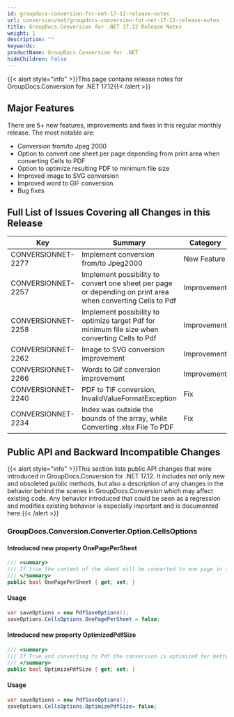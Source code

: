 ```yaml
---
id: groupdocs-conversion-for-net-17-12-release-notes
url: conversion/net/groupdocs-conversion-for-net-17-12-release-notes
title: GroupDocs.Conversion for .NET 17.12 Release Notes
weight: 1
description: ""
keywords: 
productName: GroupDocs.Conversion for .NET
hideChildren: False
---
```

{{< alert style="info" >}}This page contains release notes for GroupDocs.Conversion for .NET 17.12{{< /alert >}}

## Major Features

There are 5+ new features, improvements and fixes in this regular monthly release. The most notable are:

*   Conversion from/to Jpeg 2000
*   Option to convert one sheet per page depending from print area when converting Cells to PDF
*   Option to optimize resulting PDF to minimum file size
*   Improved image to SVG conversion
*   Improved word to GIF conversion
*   Bug fixes

## Full List of Issues Covering all Changes in this Release

| Key | Summary | Category |
| --- | --- | --- |
| CONVERSIONNET-2277 | Implement conversion from/to Jpeg2000 | New Feature |
| CONVERSIONNET-2257 | Implement possibility to convert one sheet per page or depending on print area when converting Cells to Pdf | Improvement |
| CONVERSIONNET-2258 | Implement possibility to optimize target Pdf for minimum file size when converting Cells to Pdf | Improvement |
| CONVERSIONNET-2262 | Image to SVG conversion improvement | Improvement |
| CONVERSIONNET-2266 | Words to Gif conversion improvement | Improvement |
| CONVERSIONNET-2240 | PDF to TIF conversion, InvalidValueFormatException | Fix |
| CONVERSIONNET-2234 | Index was outside the bounds of the array, while Converting .xlsx File To PDF | Fix |

## Public API and Backward Incompatible Changes

{{< alert style="info" >}}This section lists public API changes that were introduced in GroupDocs.Conversion for .NET 17.12. It includes not only new and obsoleted public methods, but also a description of any changes in the behavior behind the scenes in GroupDocs.Conversion which may affect existing code. Any behavior introduced that could be seen as a regression and modifies existing behavior is especially important and is documented here.{{< /alert >}}

### GroupDocs.Conversion.Converter.Option.CellsOptions

#### Introduced new property OnePagePerSheet 

```csharp
/// <summary>
/// If true the content of the sheet will be converted to one page in the PDF document. Default value is true.
/// </summary>
public bool OnePagePerSheet { get; set; }
```

#### Usage

```csharp
var saveOptions = new PdfSaveOptions();
saveOptions.CellsOptions.OnePagePerSheet = false;
```

#### Introduced new property OptimizedPdfSize

```csharp
/// <summary>
/// If True and converting to Pdf the conversion is optimized for better file size than print quality
/// </summary>
public bool OptimizePdfSize { get; set; }
```

#### Usage

```csharp
var saveOptions = new PdfSaveOptions();
saveOptions.CellsOptions.OptimizePdfSize= false;
```
